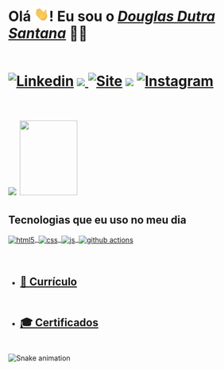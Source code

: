 <h1>Olá <img src="https://github.com/douglasdsantana/douglasdsantana/blob/main/Hi.gif" alt="hi gif" width="30px">! Eu sou o <a href="https://www.linkedin.com/in/douglasdsantana/"><i>Douglas Dutra Santana</i></a> 👨‍💻<br/><br/>

[![Linkedin](https://img.shields.io/badge/LinkedIn-0077B5?style=for-the-badge&logo=linkedin&logoColor=white)](https://www.linkedin.com/in/douglasdsantana/) 
<a href="https://api.whatsapp.com/send?phone=5511988040572/">
    <img src="https://img.shields.io/badge/-WhatsApp-25D366?style=for-the-badge&logo=whatsapp&logoColor=white" />
  </a>
[![Site](https://img.shields.io/website?label=Portfólio&style=for-the-badge&url=http://douglasdeveloper.epizy.com/)](http://douglasdeveloper.epizy.com) 
<a href = "mailto:douglasdsantana@gmail.com"><img src="https://img.shields.io/badge/Gmail-D14836?style=for-the-badge&logo=gmail&logoColor=white" target="_blank"></a>
[![Instagram](https://img.shields.io/badge/Instagram-E4405F?style=for-the-badge&logo=instagram&logoColor=white)](https://instagram.com/dougdsantana)<br/><br/>

<img height="150em" src="https://github-readme-stats.vercel.app/api?username=douglasdsantana&show_icons=true&theme=dracula&include_all_commits=true&count_private=true"/> <img height="150em" width="48%" src="https://github-readme-stats.vercel.app/api/top-langs/?username=douglasdsantana&layout=compact&langs_count=7&theme=radical"/>

## Tecnologias que eu uso no meu dia
<a href="https://github.com/douglasdsantana">
<div style="display: inline_block">
  <img align="center" alt="html5" src="https://img.shields.io/badge/HTML5-E34F26?style=for-the-badge&logo=html5&logoColor=white" />&#160
  <img align="center" alt="css" src="https://img.shields.io/badge/CSS3-1572B6?style=for-the-badge&logo=css3&logoColor=white" />&#160
  <img align="center" alt="js" src="https://img.shields.io/badge/JavaScript-F7DF1E?style=for-the-badge&logo=javascript&logoColor=black" />&#160
  <img align="center" alt="github actions"
  src="https://img.shields.io/badge/GitHub_Actions-2088FF?style=for-the-badge&logo=github-actions&logoColor=white" /><br/><br/><br/>
  </div>



- ## [📃 Currículo](https://github.com/douglasdsantana/douglasdsantana/blob/main/Curriculo_Douglas.pdf)<br/><br/>

- ## [🎓 Certificados](https://github.com/douglasdsantana/Certificados)<br/><br/>

![Snake animation](https://github.com/douglasdsantana/douglasdsantana/blob/output/github-contribution-grid-snake.svg)

